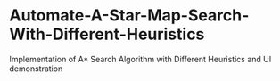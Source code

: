 # Automate-A-Star-Map-Search-With-Different-Heuristics
Implementation of A* Search Algorithm with Different Heuristics and UI demonstration
